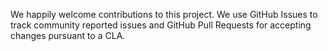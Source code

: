 We happily welcome contributions to this project. We use GitHub Issues to track community reported issues and GitHub
Pull Requests for accepting changes pursuant to a CLA.
